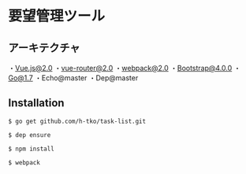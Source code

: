 # 要望管理ツール

## アーキテクチャ

・Vue.js@2.0
・vue-router@2.0
・webpack@2.0
・Bootstrap@4.0.0
・Go@1.7
・Echo@master
・Dep@master


## Installation

```
$ go get github.com/h-tko/task-list.git

$ dep ensure

$ npm install

$ webpack
```
